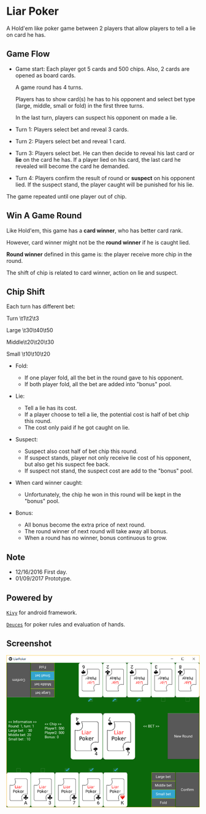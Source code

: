 Liar Poker
==========

A Hold'em like poker game between 2 players that allow players to tell a lie on card he has.


## Game Flow

  * Game start:
    Each player got 5 cards and 500 chips. Also, 2 cards are opened as board cards.

    A game round has 4 turns.

    Players has to show card(s) he has to his opponent and select bet type (large, middle, small or fold) in the first three turns.

    In the last turn, players can suspect his opponent on made a lie.

  * Turn 1: Players select bet and reveal 3 cards.

  * Turn 2: Players select bet and reveal 1 card.

  * Turn 3: Players select bet. He can then decide to reveal his last card or **lie** on the card he has.
    If a player lied on his card, the last card he revealed will become the card he demanded.

  * Turn 4: Players confirm the result of round or **suspect** on his opponent lied.
    If the suspect stand, the player  caught will be punished for his lie.

The game repeated until one player out of chip.



## Win A Game Round

Like Hold'em, this game has a **card winner**, who has better card rank.

However, card winner might not be the **round winner** if he is caught lied.

**Round winner** defined in this game is: the player receive more chip in the round.

The shift of chip is related to card winner, action on lie and suspect.



## Chip Shift

  Each turn has different bet:

  Turn  \t1\t2\t3

  Large \t30\t40\t50

  Middle\t20\t20\t30

  Small \t10\t10\t20


  * Fold:
    - If one player fold, all the bet in the round gave to his opponent.
    - If both player fold, all the bet are added into "bonus" pool.

  * Lie:
    - Tell a lie has its cost.
    - If a player choose to tell a lie, the potential cost is half of bet chip this round.
    - The cost only paid if he got caught on lie.

  * Suspect:
    - Suspect also cost half of bet chip this round.
    - If suspect stands, player not only receive lie cost of his opponent, but also get his suspect fee back.
    - If suspect not stand, the suspect cost are add to the "bonus" pool.

  * When card winner caught:
    - Unfortunately, the chip he won in this round will be kept in the "bonus" pool.

  * Bonus:
    - All bonus become the extra price of next round.
    - The round winner of next round will take away all bonus.
    - When a round has no winner, bonus continuous to grow.


## Note

* 12/16/2016 First day.
* 01/09/2017 Prototype.


## Powered by

[`Kivy`](https://github.com/kivy/kivy) for android framework.

[`Deuces`](https://github.com/worldveil/deuces) for poker rules and evaluation of hands.


## Screenshot

![Screenshot](/screenshots/screenshot_v0.1.1.png)
